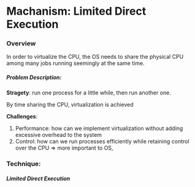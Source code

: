 # Machanism: Limited Direct Execution



### Overview

In order to virtualize the CPU, the OS needs to share the physical CPU among many jobs running seemingly at the same time.

##### Problem Description: 

**Stragety**: run one process for a little while, then run another one.

By time sharing the CPU, virtualization is achieved

**Challenges**:

1. Performance: how can we implement virtualization without adding excessive overhead to the system
2. Control: how can we run processes efficiently while retaining control over the CPU => more important to OS,



### Technique:



##### Limited Direct Execution



